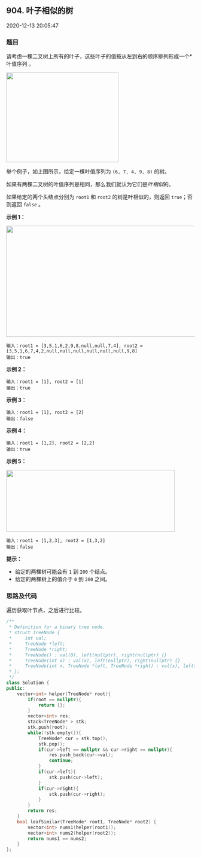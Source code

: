 ## 904. 叶子相似的树

2020-12-13 20:05:47

### 题目

请考虑一棵二叉树上所有的叶子，这些叶子的值按从左到右的顺序排列形成一个*叶值序列</em> 。

<img alt="" src="https://s3-lc-upload.s3.amazonaws.com/uploads/2018/07/16/tree.png" style="height: 240px; width: 300px;">

举个例子，如上图所示，给定一棵叶值序列为 ``(6, 7, 4, 9, 8)`` 的树。

如果有两棵二叉树的叶值序列是相同，那么我们就认为它们是*叶相似*的。

如果给定的两个头结点分别为 ``root1`` 和 ``root2`` 的树是叶相似的，则返回 ``true``；否则返回 ``false`` 。

 

**示例 1：**

<img alt="" src="https://assets.leetcode.com/uploads/2020/09/03/leaf-similar-1.jpg" style="height: 297px; width: 750px;">

```
输入：root1 = [3,5,1,6,2,9,8,null,null,7,4], root2 = [3,5,1,6,7,4,2,null,null,null,null,null,null,9,8]
输出：true
```

**示例 2：**

```
输入：root1 = [1], root2 = [1]
输出：true
```

**示例 3：**

```
输入：root1 = [1], root2 = [2]
输出：false
```

**示例 4：**

```
输入：root1 = [1,2], root2 = [2,2]
输出：true
```

**示例 5：**

<img alt="" src="https://assets.leetcode.com/uploads/2020/09/03/leaf-similar-2.jpg" style="height: 165px; width: 450px;">

```
输入：root1 = [1,2,3], root2 = [1,3,2]
输出：false
```

 

**提示：**


- 给定的两棵树可能会有 ``1`` 到 ``200`` 个结点。
- 给定的两棵树上的值介于 ``0`` 到 ``200`` 之间。



### 思路及代码

遍历获取叶节点，之后进行比较。

```cpp
/**
 * Definition for a binary tree node.
 * struct TreeNode {
 *     int val;
 *     TreeNode *left;
 *     TreeNode *right;
 *     TreeNode() : val(0), left(nullptr), right(nullptr) {}
 *     TreeNode(int x) : val(x), left(nullptr), right(nullptr) {}
 *     TreeNode(int x, TreeNode *left, TreeNode *right) : val(x), left(left), right(right) {}
 * };
 */
class Solution {
public:
    vector<int> helper(TreeNode* root){
        if(root == nullptr){
            return {};
        }
        vector<int> res;
        stack<TreeNode* > stk;
        stk.push(root);
        while(!stk.empty()){
            TreeNode* cur = stk.top();
            stk.pop();
            if(cur->left == nullptr && cur->right == nullptr){
                res.push_back(cur->val);
                continue;
            }
            if(cur->left){
                stk.push(cur->left);
            }
            if(cur->right){
                stk.push(cur->right);
            }
        }
        return res;
    }
    bool leafSimilar(TreeNode* root1, TreeNode* root2) {
        vector<int> nums1(helper(root1));
        vector<int> nums2(helper(root2));
        return nums1 == nums2;
    }
};
```